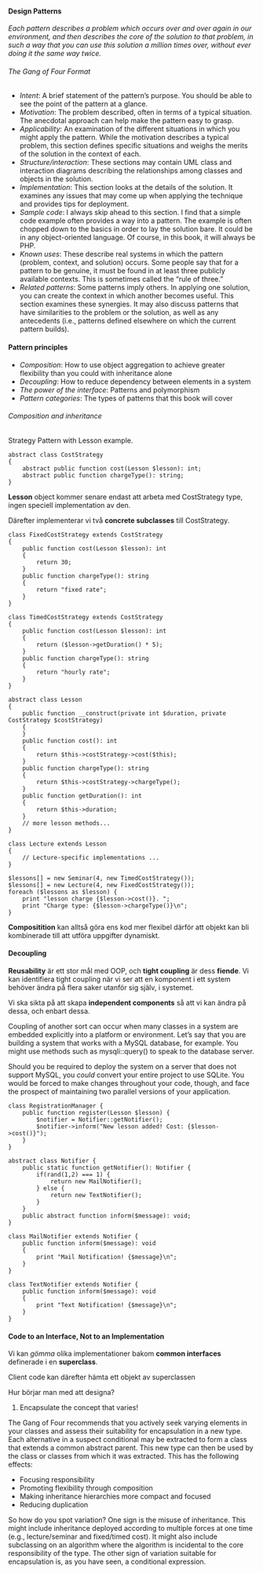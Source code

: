 #### Design Patterns

*Each pattern describes a problem which occurs over and over again in our environment, and then describes the core of the solution to that problem, in such a way that you can use this solution a million times over, without ever doing it the same way twice.*

###### The Gang of Four Format

- *Intent*: A brief statement of the pattern’s purpose. You should be able to see the point of the pattern at a glance.
- *Motivation*: The problem described, often in terms of a typical situation. The anecdotal approach can help make the pattern easy to grasp.
- *Applicability*: An examination of the different situations in which you might apply the pattern. While the motivation describes a typical problem, this section defines specific situations and weighs the merits of the solution in the context of each.
- *Structure/interaction*: These sections may contain UML class and interaction diagrams describing the relationships among classes and objects in the solution.
- *Implementation*: This section looks at the details of the solution. It examines any issues that may come up when applying the technique and provides tips for deployment.
- *Sample code*: I always skip ahead to this section. I find that a simple code example often provides a way into a pattern. The example is often chopped down to the basics in order to lay the solution bare. It could be in any object-oriented language. Of course, in this book, it will always be PHP.
- *Known uses*: These describe real systems in which the pattern (problem, context, and solution) occurs. Some people say that for a pattern to be genuine, it must be found in at least three publicly available contexts. This is sometimes called the “rule of three.”
- *Related patterns*: Some patterns imply others. In applying one solution, you can create the context in which another becomes useful. This section examines these synergies. It may also discuss patterns that have similarities to the problem or the solution, as well as any antecedents (i.e., patterns defined elsewhere on which the current pattern builds).

#### Pattern principles

- *Composition*: How to use object aggregation to achieve greater flexibility than you could with inheritance alone
- *Decoupling*: How to reduce dependency between elements in a system
- *The power of the interface*: Patterns and polymorphism
- *Pattern categories*: The types of patterns that this book will cover

###### Composition and inheritance

Strategy Pattern with Lesson example.



```
abstract class CostStrategy
{
    abstract public function cost(Lesson $lesson): int;
    abstract public function chargeType(): string;
}
```

**Lesson** object kommer senare endast att arbeta med CostStrategy type, ingen speciell implementation av den.

Därefter implementerar vi två **concrete subclasses** till CostStrategy.

```
class FixedCostStrategy extends CostStrategy
{
    public function cost(Lesson $lesson): int
    {
        return 30;
    }
    public function chargeType(): string
    {
        return "fixed rate";
    }
}
```

```
class TimedCostStrategy extends CostStrategy
{
    public function cost(Lesson $lesson): int
    {
        return ($lesson->getDuration() * 5);
    }
    public function chargeType(): string
    {
        return "hourly rate";
    }
}	
```

```
abstract class Lesson
{
    public function __construct(private int $duration, private CostStrategy $costStrategy)
    {
    }
    public function cost(): int
    {
        return $this->costStrategy->cost($this);
    }
    public function chargeType(): string
    {
        return $this->costStrategy->chargeType();
    }
    public function getDuration(): int
    {
        return $this->duration;
    }
    // more lesson methods...
}
```

```
class Lecture extends Lesson
{
    // Lecture-specific implementations ...
}	
```

```
$lessons[] = new Seminar(4, new TimedCostStrategy());
$lessons[] = new Lecture(4, new FixedCostStrategy());
foreach ($lessons as $lesson) {
    print "lesson charge {$lesson->cost()}. ";
    print "Charge type: {$lesson->chargeType()}\n";
}
```

**Compositition** kan alltså göra ens kod mer flexibel därför att objekt kan bli kombinerade till att utföra uppgifter dynamiskt. 

#### Decoupling

**Reusability** är ett stor mål med OOP, och **tight coupling** är dess **fiende**. Vi kan identifiera tight coupling när vi ser att en komponent i ett system behöver ändra på flera saker utanför sig själv, i systemet.

Vi ska sikta på att skapa **independent components** så att vi kan ändra på dessa, och enbart dessa.

Coupling of another sort can occur when many classes in a system are embedded explicitly into a platform or environment. Let’s say that you are building a system that works with a MySQL database, for example. You might use methods such as mysqli::query() to speak to the database server.

Should you be required to deploy the system on a server that does not support MySQL, you *could* convert your entire project to use SQLite. You would be forced to make changes throughout your code, though, and face the prospect of maintaining two parallel versions of your application.

```
class RegistrationManager {
    public function register(Lesson $lesson) {
        $notifier = Notifier::getNotifier();
        $notifier->inform("New lesson added! Cost: {$lesson->cost()}");
    }
}
```

```
abstract class Notifier {
    public static function getNotifier(): Notifier {
        if(rand(1,2) === 1) {
            return new MailNotifier();
        } else {
            return new TextNotifier();
        }
    }
    public abstract function inform($message): void;
}
```

```
class MailNotifier extends Notifier {
    public function inform($message): void
    {
        print "Mail Notification! {$message}\n";
    }
}
```

```
class TextNotifier extends Notifier {
    public function inform($message): void
    {
        print "Text Notification! {$message}\n";
    }
}
```

#### Code to an Interface, Not to an Implementation

Vi kan *gömma* olika implementationer bakom **common interfaces** definerade i en **superclass**.

Client code kan därefter hämta ett objekt av superclassen 

Hur börjar man med att designa?

1. Encapsulate the concept that varies!

The Gang of Four recommends that you actively seek varying elements in your classes and assess their suitability for encapsulation in a new type. Each alternative in a suspect conditional may be extracted to form a class that extends a common abstract parent. This new type can then be used by the class or classes from which it was extracted. This has the following effects:

- Focusing responsibility
- Promoting flexibility through composition
- Making inheritance hierarchies more compact and focused
- Reducing duplication

So how do you spot variation? One sign is the misuse of inheritance. This might include inheritance deployed according to multiple forces at one time (e.g., lecture/seminar and fixed/timed cost). It might also include subclassing on an algorithm where the algorithm is incidental to the core responsibility of the type. The other sign of variation suitable for encapsulation is, as you have seen, a conditional expression.























